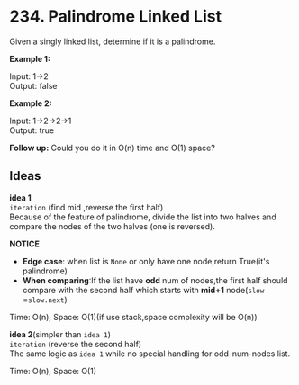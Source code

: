 # 234. Palindrome Linked List  

Given a singly linked list, determine if it is a palindrome.   

**Example 1:**  

Input: 1->2  
Output: false  

**Example 2:**  

Input: 1->2->2->1    
Output: true  

**Follow up:**
Could you do it in O(n) time and O(1) space?      


## Ideas  
**idea 1**   
`iteration` (find mid ,reverse the first half)   
Because of the feature of palindrome, divide the list into two halves and compare the nodes of the two halves (one is reversed).  

**NOTICE**      
* **Edge case**: when list is `None` or only have one node,return True(it's palindrome)  
* **When comparing**:If the list have **odd** num of nodes,the first half should compare with the second half which starts with **mid+1** node(`slow` =`slow.next`)         

Time: O(n), Space: O(1)(if use stack,space complexity will be O(n))        

**idea 2**(simpler than `idea 1`)       
`iteration` (reverse the second half)  
The same logic as `idea 1` while no special handling for odd-num-nodes list.    

Time: O(n), Space: O(1) 

